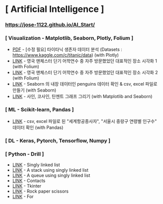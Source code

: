 # [ Artificial Intelligence ]

### https://jose-1122.github.io/AI_Start/
    
### [ Visualization - Matplotlib, Seaborn, Plotly, Folium ]
  * [PDF](https://jose-1122.github.io/AI_Start/plotly.pdf) - [수정 필요] 타이타닉 생존자 데이터 분석 (Datasets : https://www.kaggle.com/c/titanic/data) (with Plotly)
  * [LINK](https://jose-1122.github.io/AI_Start/.html) - 영국 맨체스터 단기 어학연수 중 자주 방문했었던 대표적인 장소 시각화 1 (with Folium)
  * [LINK](https://jose-1122.github.io/AI_Start/Manchester_folium.html) - 영국 맨체스터 단기 어학연수 중 자주 방문했었던 대표적인 장소 시각화 2 (with Folium)
  * [LINK](https://jose-1122.github.io/AI_Start/penguins.html) - Seaborn 의 내장 데이터인 penguins 데이터 확인 & csv, excel 파일로 만들기 (with Seaborn)
  * [LINK](https://jose-1122.github.io/AI_Start/Sin_Cos_Tan.html) - 사인, 코사인, 탄젠트 그래프 그리기 (with Matplotlib and Seaborn)
  
### [ ML - Scikit-learn, Pandas ]
  * [LINK](https://jose-1122.github.io/AI_Start/The_number_of_people_engaged_in_aviation_business_for_each_international_airways.html) - csv, excel 파일로 된 "세계항공종사자", "서울시 중랑구 연령별 인구수" 데이터 확인 (with Pandas)
  
### [ DL - Keras, Pytorch, Tensorflow, Numpy ]

### [ Python - Drill ]
  * [LINK](https://jose-1122.github.io/AI_Start/Singly_Linked_List.html) - Singly linked list
  * [LINK](https://jose-1122.github.io/AI_Start/Stack_Using_Singly_Linked_List.html) - A stack using singly linked list
  * [LINK](https://jose-1122.github.io/AI_Start/Queue_Using_Singly_Linked_List.html) - A queue using singly linked list
  * [LINK](https://jose-1122.github.io/AI_Start/Contact.html) - Contacts
  * [LINK](https://jose-1122.github.io/AI_Start/GUI_Programming_tkinter.html) - Tkinter
  * [LINK](https://jose-1122.github.io/AI_Start/RockPaperScissors.html) - Rock paper scissors
  * [LINK](https://jose-1122.github.io/AI_Start/Patterns_of_Stars.html) - For
